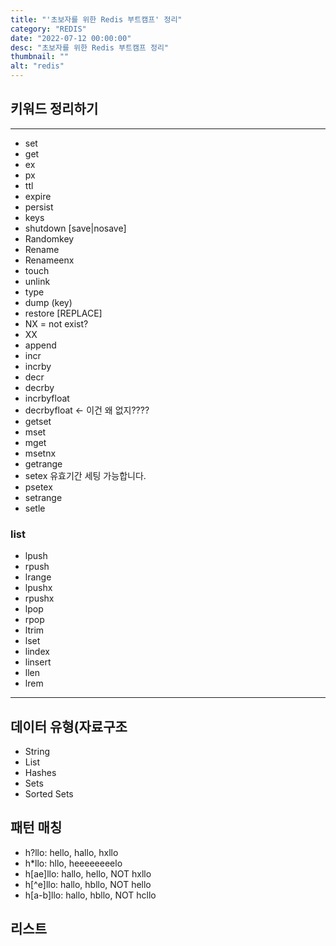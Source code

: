 ```yaml
---
title: "'초보자를 위한 Redis 부트캠프' 정리"
category: "REDIS"
date: "2022-07-12 00:00:00"
desc: "초보자를 위한 Redis 부트캠프 정리"
thumbnail: ""
alt: "redis"
---
```


## 키워드 정리하기
----
- set
- get
- ex
- px
- ttl
- expire
- persist
- keys
- shutdown [save|nosave]
- Randomkey
- Rename
- Renameenx
- touch
- unlink
- type
- dump (key)
- restore [REPLACE] 
- NX = not exist?
- XX
- append
- incr
- incrby
- decr
- decrby
- incrbyfloat 
- decrbyfloat <- 이건 왜 없지????
- getset
- mset
- mget
- msetnx
- getrange
- setex 유효기간 세팅 가능합니다.
- psetex
- setrange
- setle

### list
- lpush
- rpush
- lrange
- lpushx
- rpushx
- lpop
- rpop
- ltrim
- lset
- lindex
- linsert
- llen
- lrem
----

## 데이터 유형(자료구조
- String
- List
- Hashes
- Sets
- Sorted Sets

## 패턴 매칭
- h?llo: hello, hallo, hxllo
- h*llo: hllo, heeeeeeeelo
- h[ae]llo: hallo, hello, NOT hxllo
- h[^e]llo: hallo, hbllo, NOT hello
- h[a-b]llo: hallo, hbllo, NOT hcllo

## 리스트
